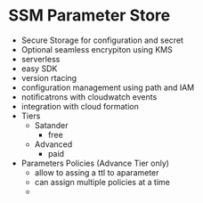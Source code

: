 # SSM Parameter Store
- Secure Storage for configuration and secret
- Optional seamless encrypiton using KMS
- serverless
- easy SDK
- version rtacing
- configuration management using path and IAM
- notificatrons with cloudwatch events
- integration with cloud formation
- Tiers
	- Satander
		- free
	- Advanced
		- paid
- Parameters Policies (Advance Tier only)
	- allow to assing a ttl to aparameter
	- can assign multiple policies at a time
	- 